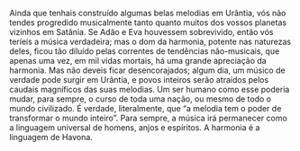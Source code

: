 ﻿Ainda que tenhais construído algumas belas melodias em Urântia, vós não tendes progredido musicalmente tanto quanto muitos dos vossos planetas vizinhos em Satânia. Se Adão e Eva houvessem sobrevivido, então vós teríeis a música verdadeira; mas o dom da harmonia, potente nas naturezas deles, ficou tão diluído pelas correntes de tendências não-musicais, que apenas uma vez, em mil vidas mortais, há uma grande apreciação da harmonia. Mas não deveis ficar desencorajados; algum dia, um músico de verdade pode surgir em Urântia, e povos inteiros serão atraídos pelos caudais magníficos das suas melodias. Um ser humano como esse poderia mudar, para sempre, o curso de toda uma nação, ou mesmo de todo o mundo civilizado. É verdade, literalmente, que “a melodia tem o poder de transformar o mundo inteiro”. Para sempre, a música irá permanecer como a linguagem universal de homens, anjos e espíritos. A harmonia é a linguagem de Havona.
